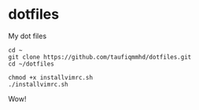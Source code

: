 # dotfiles
My dot files

```
cd ~
git clone https://github.com/taufiqmmhd/dotfiles.git
cd ~/dotfiles

chmod +x installvimrc.sh
./installvimrc.sh

```


Wow!
